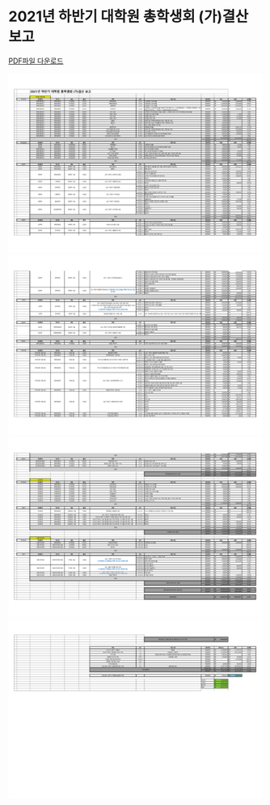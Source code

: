 2021년 하반기 대학원 총학생회 (가)결산 보고
===

[PDF파일 다운로드](../resources/resource00.pdf)

![제49대 원총 하반기 예산집행내역](../resources/resource01.png)
![제49대 원총 하반기 예산집행내역](../resources/resource02.png)
![제49대 원총 하반기 예산집행내역](../resources/resource03.png)
![제49대 원총 하반기 예산집행내역](../resources/resource04.png)
